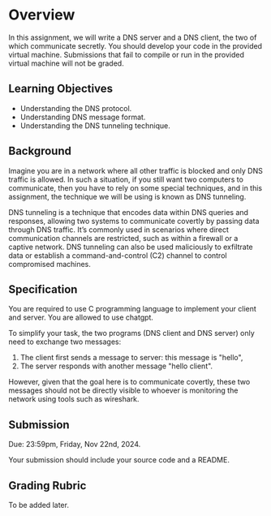 # Overview

In this assignment, we will write a DNS server and a DNS client, the two of which communicate secretly. You should develop your code in the provided virtual machine. Submissions that fail to compile or run in the provided virtual machine will not be graded.

## Learning Objectives

- Understanding the DNS protocol.
- Understanding DNS message format.
- Understanding the DNS tunneling technique.

## Background

Imagine you are in a network where all other traffic is blocked and only DNS traffic is allowed. In such a situation, if you still want two computers to communicate, then you have to rely on some special techniques, and in this assignment, the technique we will be using is known as DNS tunneling.

DNS tunneling is a technique that encodes data within DNS queries and responses, allowing two systems to communicate covertly by passing data through DNS traffic. It’s commonly used in scenarios where direct communication channels are restricted, such as within a firewall or a captive network. DNS tunneling can also be used maliciously to exfiltrate data or establish a command-and-control (C2) channel to control compromised machines.

## Specification

You are required to use C programming language to implement your client and server. You are allowed to use chatgpt.

To simplify your task, the two programs (DNS client and DNS server) only need to exchange two messages: 

1. The client first sends a message to server: this message is "hello", 
2. The server responds with another message "hello client".

However, given that the goal here is to communicate covertly, these two messages should not be directly visible to whoever is monitoring the network using tools such as wireshark.

## Submission

Due: 23:59pm, Friday, Nov 22nd, 2024.

Your submission should include your source code and a README.

## Grading Rubric

To be added later.
